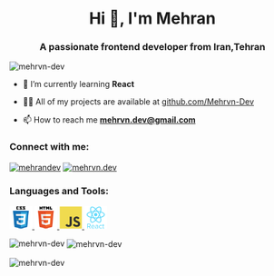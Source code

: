 <h1 align="center">Hi 👋, I'm Mehran</h1>
<h3 align="center">A passionate frontend developer from Iran,Tehran</h3>

<p align="left"> <img src="https://komarev.com/ghpvc/?username=mehrvn-dev&label=Profile%20views&color=0e75b6&style=flat" alt="mehrvn-dev" /> </p>

- 🌱 I’m currently learning **React**

- 👨‍💻 All of my projects are available at [github.com/Mehrvn-Dev](github.com/Mehrvn-Dev)

- 📫 How to reach me **mehrvn.dev@gmail.com**

<h3 align="left">Connect with me:</h3>
<p align="left">
<a href="https://linkedin.com/in/mehrandev" target="blank"><img align="center" src="https://raw.githubusercontent.com/rahuldkjain/github-profile-readme-generator/master/src/images/icons/Social/linked-in-alt.svg" alt="mehrandev" height="30" width="40" /></a>
<a href="https://instagram.com/mehrvn.dev" target="blank"><img align="center" src="https://raw.githubusercontent.com/rahuldkjain/github-profile-readme-generator/master/src/images/icons/Social/instagram.svg" alt="mehrvn.dev" height="30" width="40" /></a>
</p>

<h3 align="left">Languages and Tools:</h3>
<p align="left"> <a href="https://www.w3schools.com/css/" target="_blank" rel="noreferrer"> <img src="https://raw.githubusercontent.com/devicons/devicon/master/icons/css3/css3-original-wordmark.svg" alt="css3" width="40" height="40"/> </a> <a href="https://www.w3.org/html/" target="_blank" rel="noreferrer"> <img src="https://raw.githubusercontent.com/devicons/devicon/master/icons/html5/html5-original-wordmark.svg" alt="html5" width="40" height="40"/> </a> <a href="https://developer.mozilla.org/en-US/docs/Web/JavaScript" target="_blank" rel="noreferrer"> <img src="https://raw.githubusercontent.com/devicons/devicon/master/icons/javascript/javascript-original.svg" alt="javascript" width="40" height="40"/> </a> <a href="https://reactjs.org/" target="_blank" rel="noreferrer"> <img src="https://raw.githubusercontent.com/devicons/devicon/master/icons/react/react-original-wordmark.svg" alt="react" width="40" height="40"/> </a> </p>

<p><img align="left" src="https://github-readme-stats.vercel.app/api/top-langs?username=mehrvn-dev&show_icons=true&locale=en&layout=compact" alt="mehrvn-dev" /></p>

<p>&nbsp;<img align="center" src="https://github-readme-stats.vercel.app/api?username=mehrvn-dev&show_icons=true&locale=en" alt="mehrvn-dev" /></p>

<p><img align="center" src="https://github-readme-streak-stats.herokuapp.com/?user=mehrvn-dev&" alt="mehrvn-dev" /></p>
